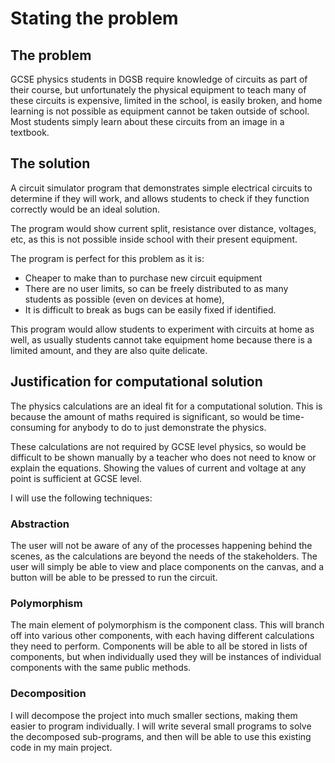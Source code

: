 # Stating the problem


## The problem

GCSE physics students in DGSB require knowledge of circuits as part of their
course, but unfortunately the physical equipment to teach many of these circuits
is expensive, limited in the school, is easily broken, and home learning
is not possible as equipment cannot be taken outside of school. Most students
simply learn about these circuits from an image in a textbook.


## The solution

A circuit simulator program that demonstrates
simple electrical circuits to determine if they will work, and allows students
to check if they function correctly would be an ideal solution.

The program would show current split, resistance
over distance, voltages, etc, as this is not possible inside school with
their present equipment.

The program is perfect for this problem as it is:

 - Cheaper to make than to purchase new circuit equipment
 - There are no user limits, so can be freely distributed to as many students as
	possible (even on devices at home), 
 - It is difficult to break as bugs can be easily fixed if identified.

This program would allow students to experiment with circuits at home as well,
as usually students cannot take equipment home because there is a limited amount,
and they are also quite delicate.


## Justification for computational solution

The physics calculations are an ideal fit for a computational solution.
This is because the amount of maths required is significant, so would be time-consuming for
anybody to do to just demonstrate the physics.

These calculations are not required by GCSE
level physics, so would be difficult to be shown manually by a teacher who does not need to
know or explain the equations. Showing the values of current and voltage at any point is
sufficient at GCSE level.

I will use the following techniques:

### Abstraction

The user will not be aware of any of the processes happening behind the scenes,
as the calculations are beyond the needs of the stakeholders. The user will simply
be able to view and place components on the canvas, and a button will be able to be pressed
to run the circuit.


### Polymorphism

The main element of polymorphism is the component class. This will branch off
into various other components, with each having different calculations they need
to perform. Components will be able to all be stored in lists of components,
but when individually used they will be instances of individual components with
the same public methods.

### Decomposition

I will decompose the project into much smaller sections, making them easier
to program individually. I will write several small programs to solve the
decomposed sub-programs, and then will be able to use this existing code in
my main project.

